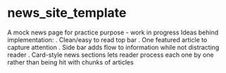 # news_site_template
A mock news page for practice purpose - work in progress
Ideas behind implementation:
  . Clean/easy to read top bar
  . One featured article to capture attention
  . Side bar adds flow to information while not distracting reader
  . Card-style news sections lets reader process each one by one rather than being hit with chunks of articles
